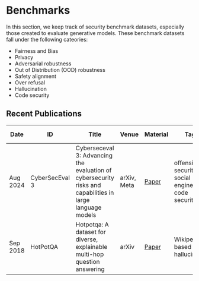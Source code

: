 # Benchmarks
In this section, we keep track of security benchmark datasets, especially those created to evaluate generative models. These benchmark datasets fall under the following cateories:
* Fairness and Bias
* Privacy
* Adversarial robustness
* Out of Distribution (OOD) robustness
* Safety alignment
* Over refusal
* Hallucination
* Code security

## Recent Publications

| Date | ID | Title | Venue | Material | Tags | Short Summary | Summary |
|---|---|---|---|---|---|---|---|
| Aug 2024 | CyberSecEval 3 | Cyberseceval 3: Advancing the evaluation of cybersecurity risks and capabilities in large language models | arXiv, Meta | [Paper](https://arxiv.org/pdf/2408.01605) | offensive security, social engineering, code security | | |
| Sep 2018 | HotPotQA | Hotpotqa: A dataset for diverse, explainable multi-hop question answering | arXiv | [Paper](https://arxiv.org/pdf/1809.09600) |  Wikipedia based QA, hallucination | | |
